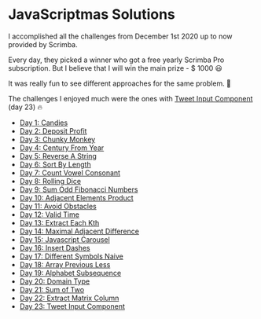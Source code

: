 # JavaScriptmas Solutions

I accomplished all the challenges from December 1st 2020 up to now provided by Scrimba.

Every day, they picked a winner who got a free yearly Scrimba Pro subscription.
But I believe that I will win the main prize - $ 1000 😃

It was really fun to see different approaches for the same problem. 🤔

The challenges I enjoyed much were the ones with [Tweet Input Component](https://scrimba.com/scrim/cof534ca29ce316e2eb8112c6) (day 23) 🔥

- [Day 1: Candies](https://scrimba.com/scrim/co0ac496fab757f2c75e2fb62)
- [Day 2: Deposit Profit](https://scrimba.com/learn/adventcalendar/note-at-1-14-co3ed443ab5cd3c4cd6196897)
- [Day 3: Chunky Monkey](https://scrimba.com/learn/adventcalendar/note-at-0-00-coc7c4d47917d5998f509b896)
- [Day 4: Century From Year](https://scrimba.com/learn/adventcalendar/note-at-1-03-co237461da9cfef6f5177b633)
- [Day 5: Reverse A String](https://scrimba.com/learn/adventcalendar/note-at-0-00-co25745ef9957c58cd972b564)
- [Day 6: Sort By Length](https://scrimba.com/learn/adventcalendar/note-at-0-00-co914490ea2195b00db6d2198)
- [Day 7: Count Vowel Consonant](https://scrimba.com/learn/adventcalendar/note-at-0-00-cod7343a0874bb78208bb79df)
- [Day 8: Rolling Dice](https://scrimba.com/scrim/cocdf4a38933dd3976dbc1983)
- [Day 9: Sum Odd Fibonacci Numbers](https://scrimba.com/scrim/co03d486f9b81f12c8971bae9)
- [Day 10: Adjacent Elements Product](https://scrimba.com/scrim/cofbb446aa494eb18cf5f374d)
- [Day 11: Avoid Obstacles](https://scrimba.com/scrim/cofaa41edadb8063ecdc4e129)
- [Day 12: Valid Time](https://scrimba.com/scrim/cof2544ddb5144a7e85ee71e9)
- [Day 13: Extract Each Kth](https://scrimba.com/scrim/co33b4a198ef45d1628134481)
- [Day 14: Maximal Adjacent Difference](https://scrimba.com/scrim/co32244e2a8a3b88d78439d27)
- [Day 15: Javascript Carousel](https://scrimba.com/scrim/cof4f4583a09aef54d4e16e7b)
- [Day 16: Insert Dashes](https://scrimba.com/scrim/co3084ca3b3870c8f3f1cf4cd)
- [Day 17: Different Symbols Naive](https://scrimba.com/scrim/co1bc4716addce8e7582c0fb1)
- [Day 18: Array Previous Less](https://scrimba.com/scrim/cod5d442a8aedab6500d17091)
- [Day 19: Alphabet Subsequence](https://scrimba.com/scrim/co893433da947b92b7bd80fab)
- [Day 20: Domain Type](https://scrimba.com/scrim/cof114d3db7ef2cf4ecbd788b)
- [Day 21: Sum of Two](https://scrimba.com/scrim/coc4b476694463727a45352b8)
- [Day 22: Extract Matrix Column](https://scrimba.com/scrim/co4c8498993b7a78375807020)
- [Day 23: Tweet Input Component](https://scrimba.com/scrim/cof534ca29ce316e2eb8112c6)
